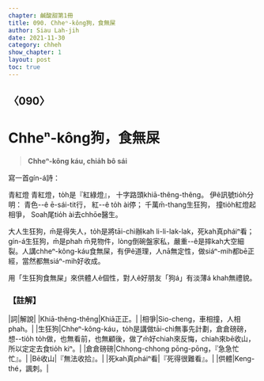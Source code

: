 ```yaml
---
chapter: 鹹酸甜第1冊
title: 090. Chheⁿ-kông狗，食無屎
author: Siau Lah-jih
date: 2021-11-30
category: chheh
show_chapter: 1
layout: post
toc: true
---
```

  
## 〈090〉
# Chheⁿ-kông狗，食無屎
>**Chheⁿ-kông káu, chia̍h bô sái**
 
寫一首gín-á詩：

青紅燈
青紅燈，to̍h是『紅綠燈』，
十字路頭khiā-thêng-thêng。
伊ê訊號tio̍h分明：
青色--ê ē-sái-tit行，
紅--ê to̍h ài停；
千萬m̄-thang生狂狗，
撞tio̍h紅燈起相爭，
Soah尾tio̍h ài去chhōe醫生。

大人生狂狗，m̄是得失人，to̍h是將tāi-chì辦kah li-li-lak-lak，死kah真pháiⁿ看；gín-á生狂狗，m̄是phah m̄見物件，lòng倒碗盤家私，嚴重--ê是摔kah大空細裂。人講chheⁿ-kông-káu食無屎，有伊ê道理，人nā無定性，做siáⁿ-mih都bē正經，當然都無siáⁿ-mih好收成。

用「生狂狗食無屎」來供體人ê個性，對人ê好朋友「狗á」有淡薄á khah無禮貌。

### 【註解】

|詞|解說|
|Khiā-thêng-thêng|Khiā正正。|
|相爭|Sio-cheng，車相撞，人相phah。|
|生狂狗|Chheⁿ-kông-káu，to̍h是講做tāi-chì無事先計劃，倉倉磅磅，想--tio̍h to̍h做，也無看前，也無顧後，做了m̄好chiah來反悔，chiah來bē收山，所以定定去食tio̍h kiⁿ。|
|倉倉磅磅|Chhong-chhong pōng-pōng，『急急忙忙』。|
|Bē收山|『無法收拾』。|
|死kah真pháiⁿ看|『死得很難看』。|
|供體|Keng-thé，諷刺。|

